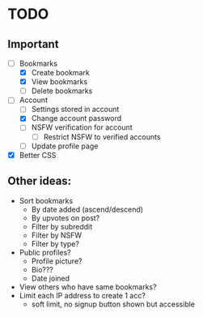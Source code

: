 # TODO
## Important

 - [ ] Bookmarks
	 - [x] Create bookmark
	 - [x] View bookmarks
	 - [ ] Delete bookmarks
 - [ ] Account
	 - [ ] Settings stored in account
	 - [x] Change account password
	 - [ ] NSFW verification for account
		 - [ ] Restrict NSFW to verified accounts
	 - [ ] Update profile page
 - [x] Better CSS
 ## Other ideas:
 - Sort bookmarks
	 - By date added (ascend/descend)
	 - By upvotes on post?
	 - Filter by subreddit
	 - Filter by NSFW
	 - Filter by type?
 - Public profiles?
	 - Profile picture?
	 - Bio???
	 - Date joined
 - View others who have same bookmarks?
 - Limit each IP address to create 1 acc? 
	 - soft limit, no signup button shown but accessible
